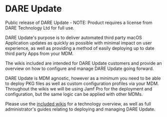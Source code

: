 # DARE Update
Public release of DARE Update - NOTE: Product requires a license from DARE Technology Ltd for full use.

DARE Update's purpose is to deliver automated third party macOS Application updates as quickly as possible with minimal impact on user experience, as well as providing a method of easily deploying up to date third party Apps from your MDM.

The wikis included are intended for DARE Update customers and provide an overview on how to configure and manage DARE Update going forward.

DARE Update is MDM agnostic, however as a minimum you need to be able to deploy PKG files as well as custom configuration profiles via your MDM. Throughout the wikis we will be using Jamf Pro for the deployment and configuration, but the same logic can be applied with other MDMs.

Please use the [included wikis](https://wwww.dareupdate.co)  for a technology overview, as well as full administrator's guides relating to deploying and managing DARE Update.
